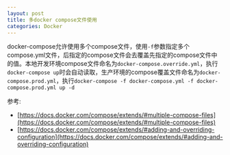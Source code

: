 ```yaml
---
layout: post
title: 多docker compose文件使用
categories: Docker
---
```


docker-compose允许使用多个compose文件，使用`-f`参数指定多个compose.yml文件，后指定的compose文件会去覆盖先指定的compose文件中的值。本地开发环境compose文件命名为`docker-compose.override.yml`，执行`docker-compose up`时会自动读取，生产环境的compose覆盖文件命名为`docker-compose.prod.yml`，执行`docker-compose -f docker-compose.yml -f docker-compose.prod.yml up -d`

参考:

* [https://docs.docker.com/compose/extends/#multiple-compose-files](https://docs.docker.com/compose/extends/#multiple-compose-files)
* [https://docs.docker.com/compose/extends/#adding-and-overriding-configuration](https://docs.docker.com/compose/extends/#adding-and-overriding-configuration)
